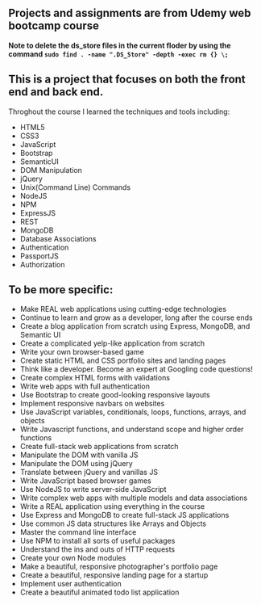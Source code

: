 ## Projects and assignments are from Udemy web bootcamp course
**Note to delete the ds_store files in the current floder by using the command ```sudo find . -name ".DS_Store" -depth -exec rm {} \;```**

## This is a project that focuses on both the front end and back end.
Throghout the course I learned the techniques and tools including:
- HTML5
- CSS3
- JavaScript
- Bootstrap
- SemanticUI
- DOM Manipulation
- jQuery
- Unix(Command Line) Commands
- NodeJS
- NPM
- ExpressJS
- REST
- MongoDB
- Database Associations
- Authentication
- PassportJS
- Authorization

## To be more specific:
- Make REAL web applications using cutting-edge technologies
- Continue to learn and grow as a developer, long after the course ends
- Create a blog application from scratch using Express, MongoDB, and Semantic UI
- Create a complicated yelp-like application from scratch
- Write your own browser-based game
- Create static HTML and CSS portfolio sites and landing pages
- Think like a developer. Become an expert at Googling code questions!
- Create complex HTML forms with validations
- Write web apps with full authentication
- Use Bootstrap to create good-looking responsive layouts
- Implement responsive navbars on websites
- Use JavaScript variables, conditionals, loops, functions, arrays, and objects
- Write Javascript functions, and understand scope and higher order functions
- Create full-stack web applications from scratch
- Manipulate the DOM with vanilla JS
- Manipulate the DOM using jQuery
- Translate between jQuery and vanillas JS
- Write JavaScript based browser games
- Use NodeJS to write server-side JavaScript
- Write complex web apps with multiple models and data associations
- Write a REAL application using everything in the course
- Use Express and MongoDB to create full-stack JS applications
- Use common JS data structures like Arrays and Objects
- Master the command line interface
- Use NPM to install all sorts of useful packages
- Understand the ins and outs of HTTP requests
- Create your own Node modules
- Make a beautiful, responsive photographer's portfolio page
- Create a beautiful, responsive landing page for a startup
- Implement user authentication
- Create a beautiful animated todo list application
